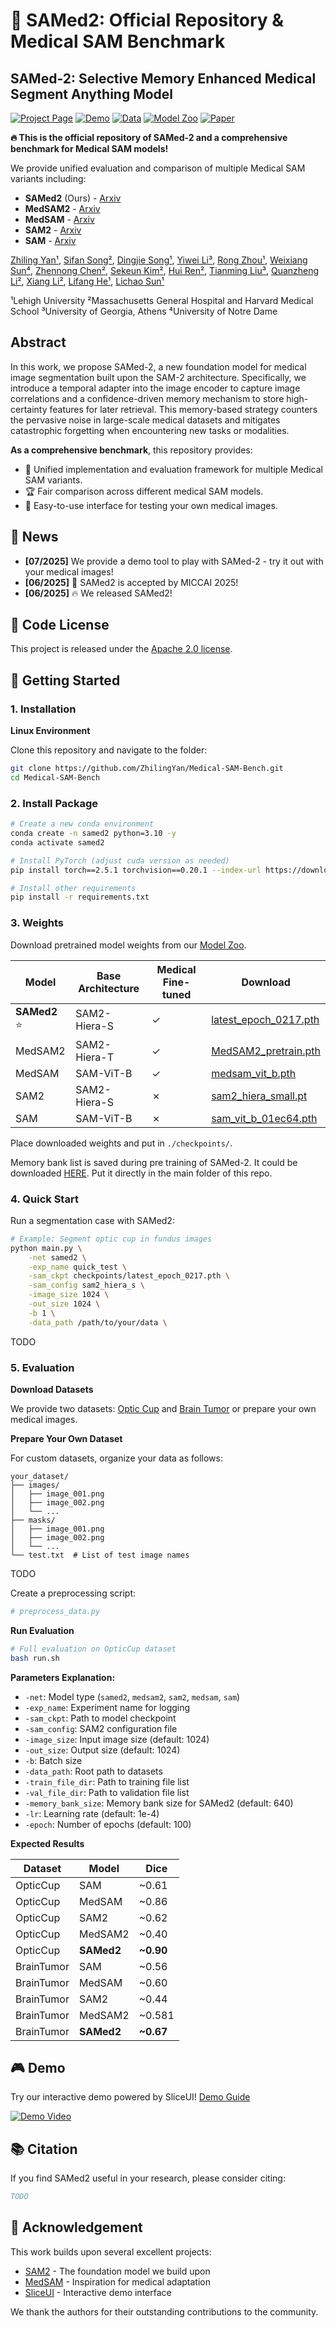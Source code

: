 # 🏥 SAMed2: Official Repository & Medical SAM Benchmark

## SAMed-2: Selective Memory Enhanced Medical Segment Anything Model

[![Project Page](https://img.shields.io/badge/Project-Website-blue)](https://zhilingyan.github.io/Medical-SAM-Bench/)
[![Demo](https://img.shields.io/badge/Demo-SliceUI-green)](docs/DEMO.md)
[![Data](https://img.shields.io/badge/Data-MedBank-orange)](docs/MEDBANK.md)
[![Model Zoo](https://img.shields.io/badge/Model-Zoo-red)](docs/MODEL_ZOO.md)
[![Paper](https://img.shields.io/badge/Paper-Arxiv-purple)](https://arxiv.org/abs/xxxx.xxxxx)

**🔥 This is the official repository of SAMed-2 and a comprehensive benchmark for Medical SAM models!**

We provide unified evaluation and comparison of multiple Medical SAM variants including:
- **SAMed2** (Ours) - [Arxiv]()
- **MedSAM2** - [Arxiv]()
- **MedSAM** - [Arxiv]()
- **SAM2** - [Arxiv]()
- **SAM** - [Arxiv]()

[Zhiling Yan¹](https://scholar.google.com/citations?user=xxx),
[Sifan Song²](https://scholar.google.com/citations?user=xxx),
[Dingjie Song¹](https://scholar.google.com/citations?user=xxx),
[Yiwei Li³](https://scholar.google.com/citations?user=xxx),
[Rong Zhou¹](https://scholar.google.com/citations?user=xxx),
[Weixiang Sun⁴](https://scholar.google.com/citations?user=xxx),
[Zhennong Chen²](https://scholar.google.com/citations?user=xxx),
[Sekeun Kim²](https://scholar.google.com/citations?user=xxx),
[Hui Ren²](https://scholar.google.com/citations?user=xxx),
[Tianming Liu³](https://scholar.google.com/citations?user=xxx),
[Quanzheng Li²](https://scholar.google.com/citations?user=xxx),
[Xiang Li²](https://scholar.google.com/citations?user=xxx),
[Lifang He¹](https://scholar.google.com/citations?user=xxx),
[Lichao Sun¹](https://scholar.google.com/citations?user=xxx)

¹Lehigh University
²Massachusetts General Hospital and Harvard Medical School
³University of Georgia, Athens
⁴University of Notre Dame 

## Abstract

In this work, we propose SAMed-2, a
new foundation model for medical image segmentation built upon the
SAM-2 architecture. Specifically, we introduce a temporal adapter into
the image encoder to capture image correlations and a confidence-driven
memory mechanism to store high-certainty features for later retrieval.
This memory-based strategy counters the pervasive noise in large-scale
medical datasets and mitigates catastrophic forgetting when encountering
new tasks or modalities.

**As a comprehensive benchmark**, this repository provides:
- 🔧 Unified implementation and evaluation framework for multiple Medical SAM variants.
- 🏆 Fair comparison across different medical SAM models.
- 🚀 Easy-to-use interface for testing your own medical images.

## 📰 News

- **[07/2025]** We provide a demo tool to play with SAMed-2 - try it out with your medical images!
- **[06/2025]** 🎉 SAMed2 is accepted by MICCAI 2025!
- **[06/2025]** 🔥 We released SAMed2!

## 📜 Code License

This project is released under the [Apache 2.0 license](LICENSE).

## 🚀 Getting Started

### 1. Installation

**Linux Environment**

Clone this repository and navigate to the folder:

```bash
git clone https://github.com/ZhilingYan/Medical-SAM-Bench.git
cd Medical-SAM-Bench
```

### 2. Install Package

```bash
# Create a new conda environment
conda create -n samed2 python=3.10 -y
conda activate samed2

# Install PyTorch (adjust cuda version as needed)
pip install torch==2.5.1 torchvision==0.20.1 --index-url https://download.pytorch.org/whl/cu118

# Install other requirements
pip install -r requirements.txt
```

### 3. Weights

Download pretrained model weights from our [Model Zoo](docs/MODEL_ZOO.md).

| Model | Base Architecture | Medical Fine-tuned | Download |
|-------|------------------|-------------------|----------|
| **SAMed2** ⭐ | SAM2-Hiera-S | ✓ | [latest_epoch_0217.pth](https://drive.google.com/file/d/1JVmZnpWip7AIi8o9J1heog_Kl5uHGHcP/view?usp=sharing) |
| MedSAM2 | SAM2-Hiera-T | ✓ | [MedSAM2_pretrain.pth](https://drive.google.com/file/d/1XQmJ13-SahH-57eH1-UabU1OpGpoTZWT/view?usp=sharing) |
| MedSAM | SAM-ViT-B | ✓ | [medsam_vit_b.pth](https://drive.google.com/file/d/1V81_3KuJ-7q1gzLYcQFPCTAAymfkxh6Y/view?usp=sharing) |
| SAM2 | SAM2-Hiera-S | ✗ | [sam2_hiera_small.pt](https://drive.google.com/file/d/1bNtsqOCRnzDOb_10EN9bAACLPew32yus/view?usp=sharing) |
| SAM | SAM-ViT-B | ✗ | [sam_vit_b_01ec64.pth](https://drive.google.com/file/d/1LgRKsBkCYOeQQRWyF1RnXZgwe-_xfR0_/view?usp=sharing) |

Place downloaded weights and put in `./checkpoints/`.

Memory bank list is saved during pre training of SAMed-2. It could be downloaded [HERE](https://drive.google.com/file/d/1nrq9GRhlCUG7ha-RuuQktODyfK1UKbwL/view?usp=sharing). Put it directly in the main folder of this repo.

### 4. Quick Start

Run a segmentation case with SAMed2:

```bash
# Example: Segment optic cup in fundus images
python main.py \
    -net samed2 \
    -exp_name quick_test \
    -sam_ckpt checkpoints/latest_epoch_0217.pth \
    -sam_config sam2_hiera_s \
    -image_size 1024 \
    -out_size 1024 \
    -b 1 \
    -data_path /path/to/your/data \
```

TODO

### 5. Evaluation

**Download Datasets**

We provide two datasets: [Optic Cup](https://drive.google.com/file/d/1jayJ9q627t6kNXNsacfW3b8i-oVPJ0wz/view?usp=sharing) and [Brain Tumor](https://drive.google.com/file/d/1WuJ8fD2stAqUKxYzsws2mMgS3M6JtFXK/view?usp=sharing) or prepare your own medical images.

**Prepare Your Own Dataset**

For custom datasets, organize your data as follows:
```
your_dataset/
├── images/
│   ├── image_001.png
│   ├── image_002.png
│   └── ...
├── masks/
│   ├── image_001.png
│   ├── image_002.png
│   └── ...
└── test.txt  # List of test image names
```
TODO

Create a preprocessing script:
```python
# preprocess_data.py
```

**Run Evaluation**

```bash
# Full evaluation on OpticCup dataset
bash run.sh
```

**Parameters Explanation:**
- `-net`: Model type (`samed2`, `medsam2`, `sam2`, `medsam`, `sam`)
- `-exp_name`: Experiment name for logging
- `-sam_ckpt`: Path to model checkpoint
- `-sam_config`: SAM2 configuration file
- `-image_size`: Input image size (default: 1024)
- `-out_size`: Output size (default: 1024)
- `-b`: Batch size
- `-data_path`: Root path to datasets
- `-train_file_dir`: Path to training file list
- `-val_file_dir`: Path to validation file list
- `-memory_bank_size`: Memory bank size for SAMed2 (default: 640)
- `-lr`: Learning rate (default: 1e-4)
- `-epoch`: Number of epochs (default: 100)

**Expected Results**

| Dataset | Model | Dice |
|---------|-------|------|
| OpticCup | SAM | ~0.61 |
| OpticCup | MedSAM | ~0.86 |
| OpticCup | SAM2 | ~0.62 |
| OpticCup | MedSAM2 | ~0.40 |
| OpticCup | **SAMed2** | **~0.90** |
| BrainTumor | SAM | ~0.56 |
| BrainTumor | MedSAM | ~0.60 |
| BrainTumor | SAM2 | ~0.44 |
| BrainTumor | MedSAM2 | ~0.581 |
| BrainTumor | **SAMed2** | **~0.67** |

## 🎮 Demo

Try our interactive demo powered by SliceUI! [Demo Guide](docs/DEMO.md)

[![Demo Video](https://img.youtube.com/vi/DEMO_VIDEO_ID/0.jpg)](https://www.youtube.com/watch?v=DEMO_VIDEO_ID)

## 📚 Citation

If you find SAMed2 useful in your research, please consider citing:

```bibtex
TODO
```

## 🙏 Acknowledgement

This work builds upon several excellent projects:
- [SAM2](https://github.com/facebookresearch/segment-anything-2) - The foundation model we build upon
- [MedSAM](https://github.com/bowang-lab/MedSAM) - Inspiration for medical adaptation
- [SliceUI](https://github.com/yourusername/sliceUI) - Interactive demo interface

We thank the authors for their outstanding contributions to the community. 
